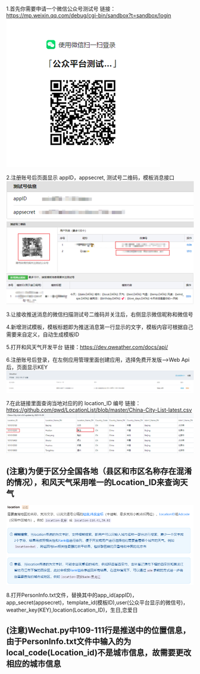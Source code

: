 1.首先你需要申请一个微信公众号测试号 链接：https://mp.weixin.qq.com/debug/cgi-bin/sandbox?t=sandbox/login
![image](Photo/login.png)

2.注册账号后页面显示 appID，appsecret, 测试号二维码，模板消息接口
![image](Photo/id_secret.png)
![image](Photo/code.png)
![image](Photo/template.png)

3.让接收推送消息的微信扫描测试号二维码并关注后，右侧显示微信昵称和微信号

4.新增测试模板，模板标题即为推送消息第一行显示的文字，模板内容可根据自己需要来自定义，自动生成模板ID

5.打开和风天气开发平台 链接：https://dev.qweather.com/docs/api/

6.注册账号后登录，在左侧应用管理里面创建应用，选择免费开发版-->Web Api 后，页面显示KEY
![image](Photo/weather.png)

7.在此链接里面查询当地对应的的 location_ID 编号 链接：https://github.com/qwd/LocationList/blob/master/China-City-List-latest.csv
![image](Photo/local.png)

## (注意)为便于区分全国各地（县区和市区名称存在混淆的情况），和风天气采用唯一的Location_ID来查询天气
![image](Photo/local_code.png)

8.打开PersonInfo.txt文件，替换其中的app_id(appID)，app_secret(appsecret)，template_id(模板ID),user(公众平台显示的微信号)，weather_key(KEY),location(Location_ID)，生日,恋爱日

## (注意)Wechat.py中109-111行是推送中的位置信息，由于PersonInfo.txt文件中输入的为local_code(Location_id)不是城市信息，故需要更改相应的城市信息
